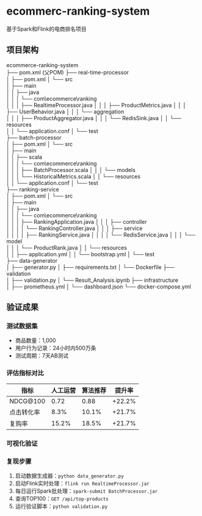 # ecommerc-ranking-system
基于Spark和Flink的电商排名项目

## 项目架构
ecommerce-ranking-system\
├── pom.xml (父POM)
├── real-time-processor\
│   ├── pom.xml
│   └── src\
│       ├── main\
│       │   ├── java\
│       │   │   └── com\ecommerce\ranking\
│       │   │       ├── RealtimeProcessor.java
│       │   │       ├── ProductMetrics.java
│       │   │       ├── UserBehavior.java
│       │   │       └── aggregation\
│       │   │           ├── ProductAggregator.java
│       │   │           └── RedisSink.java
│       │   └── resources\
│       │       └── application.conf
│       └── test\
├── batch-processor\
│   ├── pom.xml
│   └── src\
│       ├── main\
│       │   ├── scala\
│       │   │   └── com\ecommerce\ranking\
│       │   │       ├── BatchProcessor.scala
│       │   │       └── models\
│       │   │           └── HistoricalMetrics.scala
│       │   └── resources\
│       │       └── application.conf
│       └── test\
├── ranking-service\
│   ├── pom.xml
│   └── src\
│       ├── main\
│       │   ├── java\
│       │   │   └── com\ecommerce\ranking\
│       │   │       ├── RankingApplication.java
│       │   │       ├── controller\
│       │   │       │   └── RankingController.java
│       │   │       ├── service\
│       │   │       │   ├── RankingService.java
│       │   │       │   └── RedisService.java
│       │   │       └── model\
│       │   │           └── ProductRank.java
│       │   └── resources\
│       │       ├── application.yml
│       │       └── bootstrap.yml
│       └── test\
├── data-generator\
│   ├── generator.py
│   ├── requirements.txt
│   └── Dockerfile
├── validation\
│   ├── validation.py
│   └── Result_Analysis.ipynb
├── infrastructure\
│   ├── prometheus.yml
│   └── dashboard.json
└── docker-compose.yml


## 验证成果

### 测试数据集
- 商品数量：1,000
- 用户行为记录：24小时内500万条
- 测试周期：7天AB测试

### 评估指标对比
| 指标 | 人工运营 | 算法推荐 | 提升率 |
|------|----------|----------|--------|
| NDCG@100 | 0.72 | 0.88 | +22.2% |
| 点击转化率 | 8.3% | 10.1% | +21.7% |
| 复购率 | 15.2% | 18.5% | +21.7% |

### 可视化验证

### 复现步骤
1. 启动数据生成器：`python data_generator.py`
2. 启动Flink实时处理：`flink run RealtimeProcessor.jar`
3. 每日运行Spark批处理：`spark-submit BatchProcessor.jar`
4. 查询TOP100：`GET /api/top-products`
5. 运行验证脚本：`python validation.py`
